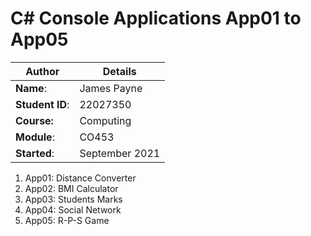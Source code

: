 # C# Console Applications App01 to App05
| Author | Details |
| ---- | ---- |
**Name**: | James Payne |
**Student ID**: | 22027350 |
**Course:** | Computing |
**Module**: | CO453     |
**Started**: | September 2021 |    

1. App01: Distance Converter
2. App02: BMI Calculator
3. App03: Students Marks
4. App04: Social Network
5. App05: R-P-S Game
